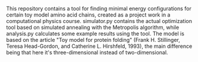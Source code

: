 This repository contains a tool for finding minimal energy configurations for certain toy model amino acid chains, created as a project work in a computational physics course. simulator.py contains the actual optimization tool based on simulated annealing with the Metropolis algorithm, while analysis.py calculates some example results using the tool. The model is based on the article "Toy model for protein folding" (Frank H. Stillinger, Teresa Head-Gordon, and Catherine L. Hirshfeld, 1993), the main difference being that here it's three-dimensional instead of two-dimensional. 

